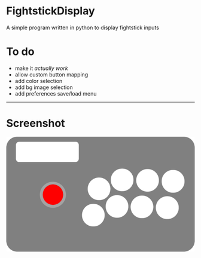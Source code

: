 # FightstickDisplay
A simple program written in python to display fightstick inputs
# To do
* make it *actually work*
* allow custom button mapping
* add color selection
* add bg image selection
* add preferences save/load menu
---
# Screenshot
![Alt text](/python/images/fightstickclear.png?raw=true)
